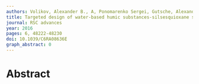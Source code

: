 ```yaml
---
authors: Volikov, Alexander B., A, Ponomarenko Sergei, Gutsche, Alexander, Nirschl, Hermann, Hatfield, Kirk, V, Perminova Irina
title: Targeted design of water-based humic substances-silsesquioxane soft materials for nature-inspired remedial applications
journal: RSC advances
year: 2016
pages: 6, 48222-48230
doi: 10.1039/C6RA08636E
graph_abstract: 0
---
```


# Abstract 

 